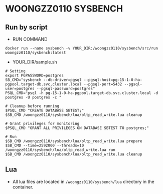 # WOONGZZ0110 SYSBENCH


## Run by script
- RUN COMMAND

```
docker run --name sysbench -v YOUR_DIR:/woongzz0110/sysbench/src/run woongzz0110/sysbench:latest
```


- YOUR_DIR/sample.sh
```
# Setting
export PGPASSWORD=postgres
SB_CMD="sysbench --db-driver=pgsql --pgsql-host=pg-15-1-0-ha-pgpool.target-db.svc.cluster.local --pgsql-port=5432 --pgsql-user=postgres --pgsql-password=postgres"
PSQL_CMD="psql -h pg-15-1-0-ha-pgpool.target-db.svc.cluster.local -d postgres -U postgres -c "

# Cleanup before running
$PSQL_CMD "CREATE DATABASE SBTEST;"
$SB_CMD /woongzz0110/sysbench/lua/oltp_read_write.lua cleanup

# Grant privileges for monitoring 
$PSQL_CMD "GRANT ALL PRIVILEGES ON DATABASE SBTEST TO postgres;"

# Run
$SB_CMD /woongzz0110/sysbench/lua/oltp_read_write.lua prepare
$SB_CMD --time=2592000 --threads=10 /woongzz0110/sysbench/lua/oltp_read_write.lua run
$SB_CMD /woongzz0110/sysbench/lua/oltp_read_write.lua cleanup
```

## Lua
- All lua files are located in `/woongzz0110/sysbench/lua` directory in the container.